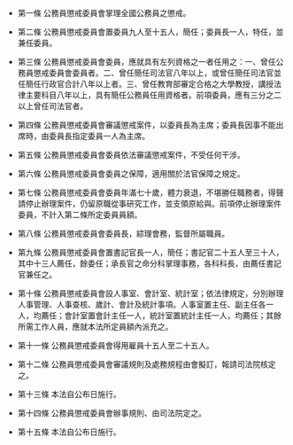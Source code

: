 * 第一條 公務員懲戒委員會掌理全國公務員之懲戒。

* 第二條 公務員懲戒委員會置委員九人至十五人，簡任；委員長一人，特任，並兼任委員。

* 第三條 公務員懲戒委員會委員，應就具有左列資格之一者任用之：一、曾任公務員懲戒委員會委員者。二、曾任簡任司法官八年以上，或曾任簡任司法官並任簡任行政官合計八年以上者。三、曾任教育部審定合格之大學教授，講授法律主要科目八年以上，具有簡任公務員任用資格者。前項委員，應有三分之二以上曾任司法官者。

* 第四條 公務員懲戒委員會審議懲戒案件，以委員長為主席；委員長因事不能出席時，由委員長指定委員一人為主席。

* 第五條 公務員懲戒委員會委員依法審議懲戒案件，不受任何干涉。

* 第六條 公務員懲戒委員會委員之保障，適用關於法官保障之規定。

* 第七條 公務員懲戒委員會委員年滿七十歲，體力衰退，不堪勝任職務者，得聲請停止辦理案件，仍留原職從事研究工作，並支領原給與。前項停止辦理案件委員，不計入第二條所定委員員額。

* 第八條 公務員懲戒委員會委員長，綜理會務，監督所屬職員。

* 第九條 公務員懲戒委員會置書記官長一人，簡任；書記官二十五人至三十人，其中十三人薦任，餘委任；承長官之命分科掌理事務，各科科長，由薦任書記官兼任之。

* 第十條 公務員懲戒委員會設人事室、會計室、統計室；依法律規定，分別辦理人事管理、人事查核、歲計、會計及統計事項。人事室置主任、副主任各一人，均薦任；會計室置會計主任一人，統計室置統計主任一人，均薦任；其餘所需工作人員，應就本法所定員額內派充之。

* 第十一條 公務員懲戒委員會得用雇員十五人至二十五人。

* 第十二條 公務員懲戒委員會審議規則及處務規程由會擬訂，報請司法院核定之。

* 第十三條 本法自公布日施行。

* 第十四條 公務員懲戒委員會辦事規則、由司法院定之。

* 第十五條 本法自公布日施行。

